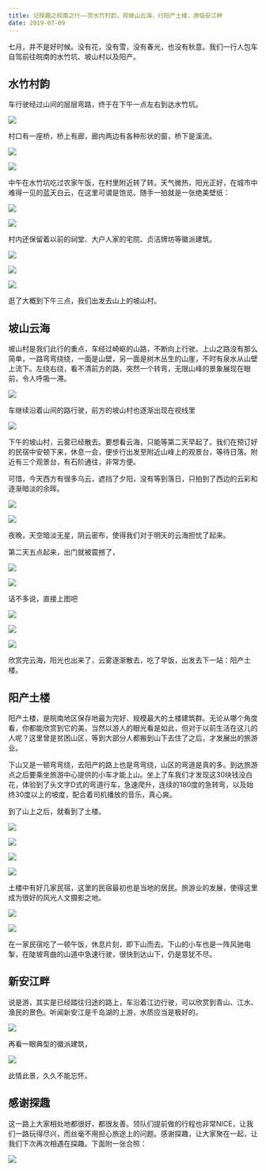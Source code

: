 ```yaml
---
title: 记探趣之皖南之行——赏水竹村韵，观坡山云海，行阳产土楼，游临安江畔
date: 2019-07-09
---
```


七月，并不是好时候。没有花，没有雪，没有春光，也没有秋意。我们一行人包车自驾前往皖南的水竹坑、坡山村以及阳产。

## 水竹村韵

车行驶经过山间的层层弯路，终于在下午一点左右到达水竹坑。

![](/blog/imgs/19a70cbebaa88f0bbe1462ccc1339ece.jpg)

村口有一座桥，桥上有廊，廊内两边有各种形状的窗，桥下是溪流。

![](/blog/imgs/070263c4eb2276229855f27caa2cb419.jpg)

![](/blog/imgs/ae39fdd0488fe0990e341061718237c7.jpg)

中午在水竹坑吃过农家午饭，在村里附近转了转。天气微热，阳光正好，在城市中难得一见的蓝天白云，在这里可谓是饱览。随手一拍就是一张绝美壁纸：

![](/blog/imgs/12dd2e0c249c209a901291c68d3f59e7.jpg)

![](/blog/imgs/773bf61cd76d49aed2b5f36a981b295e.jpg)

村内还保留着以前的祠堂、大户人家的宅院、贞洁牌坊等徽派建筑。

![](/blog/imgs/e246a3c169d9b50f961a660488bfd319.jpg)

![](/blog/imgs/608c2a488dffbd363116357c0e75912e.jpg)

![](/blog/imgs/58d915b74aeac950cf5c037fdd88bed1.jpg)


逛了大概到下午三点，我们出发去山上的坡山村。

## 坡山云海

坡山村是我们此行的重点，车经过崎岖的山路，不断向上行驶。上山之路没有那么简单，一路弯弯绕绕，一面是山壁，另一面是树木丛生的山崖，不时有泉水从山壁上流下。左绕右绕，看不清前方的路，突然一个转弯，无限山峰的景象展现在眼前，令人呼吸一滞。

![](/blog/imgs/de5ccb4bb77a90c5ffb5d7d2f8d335c3.jpg)

车继续沿着山间的路行驶，前方的坡山村也逐渐出现在视线里

![](/blog/imgs/8b91e8b0b751cb2cb10fff2875f1ebd4.jpg)

下午的坡山村，云雾已经散去。要想看云海，只能等第二天早起了。我们在预订好的民宿中安顿下来，休息一会，便步行出发至附近山峰上的观景台，等待日落。附近有三个观景台，有石阶通往，非常方便。

可惜，今天西方有很多乌云，遮挡了夕阳，没有等到落日，只拍到了西边的云彩和逐渐暗淡的余晖。

![](/blog/imgs/05c9a3b05b5a671779fe60d2366b9596.jpg)

![](/blog/imgs/347864d7bf8019e4f63a9f2d083f6f53.jpg)

夜晚，天空暗淡无星，阴云密布，使得我们对于明天的云海担忧了起来。

第二天五点起来，出门就被震撼了，

![](/blog/imgs/5192ff0632cac6b1abd3b964f06669c2.jpg)

![](/blog/imgs/7228150f3b7223c63f91e4e2c9937c79.jpg)

话不多说，直接上图吧


![](/blog/imgs/3b7ef78e05afdbd81ec9c6c11f1a0a49.jpg)

![](/blog/imgs/8899f952780dfe7b4cfe6a7626372831.jpg)

![](/blog/imgs/d08a0d7a285e070312ba0494cd97c3af.jpg)

欣赏完云海，阳光也出来了，云雾逐渐散去，吃了早饭，出发去下一站：阳产土楼。

## 阳产土楼

阳产土楼，是皖南地区保存地最为完好、规模最大的土楼建筑群。无论从哪个角度看，你都能欣赏到它的美。当然以游人的眼光看是如此，但对于以前生活在这儿的人呢？这里曾是贫困山区，等到大部分人都搬到山下去住了之后，才发展出的旅游业。

下山又是一顿弯弯绕，去阳产的路上也是弯弯绕，山区的弯道是真的多。到达旅游点之后要乘坐旅游中心提供的小车才能上山。坐上了车我们才发现这30块钱没白花，体验到了头文字D式的弯道行车，急速爬升，连续的180度的急转弯，以及始终30度以上的坡度，配合着司机播放的音乐，真心爽。

到了山上之后，就看到了土楼。


![](/blog/imgs/5bf813366f257a8dc7dacfc4ac2e5ecc.jpg)


![](/blog/imgs/6c6645a65e06bc0689c0e2837fb12df1.jpg)

![](/blog/imgs/a9cfcd4e01b7f2bcc5aa7ead3bd2871f.jpg)

![](/blog/imgs/a78de7fb7b6e17499df17a5583d972e4.jpg)

土楼中有好几家民宿，这里的民宿最初也是当地的居民。旅游业的发展，使得这里成为很好的风光人文摄影之地。


![](/blog/imgs/19c67d1ed0be8eacf227ca050792e698.jpg)


![](/blog/imgs/5500ad86438f82901776985aa67b34ad.jpg)

在一家民宿吃了一顿午饭，休息片刻，即下山而去。下山的小车也是一阵风驰电掣，在陡坡弯曲的山道中急速行驶，很快到达山下，仍是意犹不尽。

## 新安江畔

说是游，其实是已经踏往归途的路上，车沿着江边行驶，可以欣赏到青山、江水、渔民的景色。听闻新安江是千岛湖的上游，水质应当是极好的。


![](/blog/imgs/5807142187d6c073539f478f276a397e.jpg)

再看一眼典型的徽派建筑，

![](/blog/imgs/7b600cb78ec52b584870c4c7915381b9.jpg)

此情此景，久久不能忘怀。

## 感谢探趣

这一路上大家相处地都很好，都很友善。领队们提前做的行程也非常NICE，让我们一路玩得尽兴，而丝毫不用担心旅途上的问题。感谢探趣，让大家聚在一起，让我们下次再次相遇在探趣。下面附一张合照：

![](/blog/imgs/1b401d430552583f6fd46d5eb83caf05.jpg)